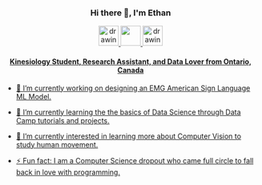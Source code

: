 <p align="center">
  <h3 align="center">Hi there 👋, I'm Ethan</h3>
</p>
<p align="center">
    <a href="mailto:ebrown23@guelphhumber.ca"><img src="https://www.freepnglogos.com/uploads/email-png/email-icon-philippe-the-original-31.png" alt="drawing" width="40"/> 
    <a href="https://twitter.com/ethanbrown_DS"><img src="https://www.freepnglogos.com/uploads/twitter-logo-png/twitter-icon-circle-png-logo-8.png" width="40"/>
    <a href="https://www.linkedin.com/in/ethanbrownfitness/"><img src="https://www.freepnglogos.com/uploads/linkedin-basic-round-social-logo-png-13.png" alt="drawing" width="40"/>
    
</p>
<p align="center">
  <h4 align="center">Kinesiology Student, Research Assistant, and Data Lover from Ontario, Canada</h4>
</p>



- 🔭 I’m currently working on designing an EMG American Sign Language ML Model.

- 🌱 I’m currently learning the the basics of Data Science through Data Camp tutorials and projects.

- 🤔 I’m currently interested in learning more about Computer Vision to study human movement.

- ⚡ Fun fact: I am a Computer Science dropout who came full circle to fall back in love with programming.
